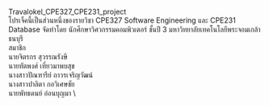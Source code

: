 Travalokel_CPE327_CPE231_project\
โปรเจ็คนี้เป็นส่วนหนึ่งของรายวิชา CPE327 Software Engineering และ CPE231 Database จัดทำโดย นักศึกษาวิศวกรรมคอมพิวเตอร์ ชั้นปี 3 มหาวิทยาลัยเทคโนโลยีพระจอมเกล้าธนบุรี\
สมาชิก\
นายจิตรกร             	สุวรรณรังษี \
นายทัตพงศ์		        เที่ยวมาพบสุข\
นางสาวปัณฑารีย์     	 ถาวรเจริญวัฒน์ \
นางสาวปาลิตา        	กอวิเศษชัย	\
นายพัทธดนย์          	อ่อนบุญมา   \
